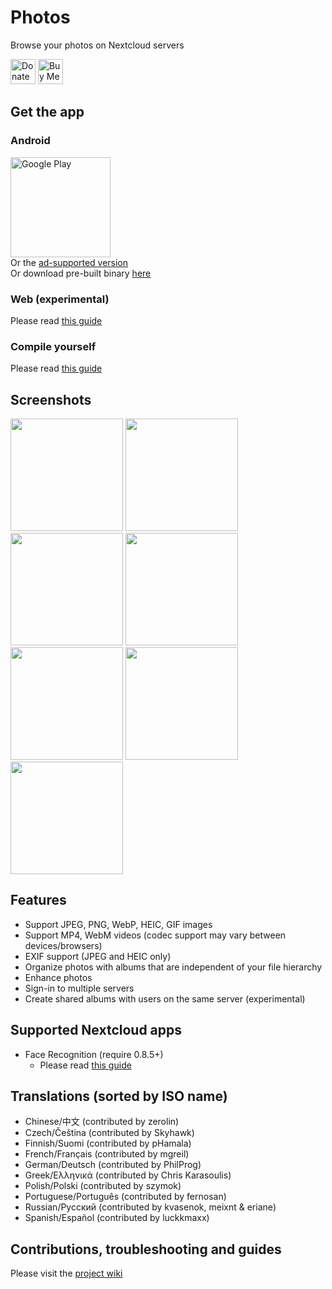 # Photos
Browse your photos on Nextcloud servers

[<img alt="Donate using Liberapay" src="https://liberapay.com/assets/widgets/donate.svg" height="40">](https://liberapay.com/nkming2/donate)
[<img src="https://cdn.buymeacoffee.com/buttons/v2/default-yellow.png" alt="Buy Me A Coffee" height="40">](https://www.buymeacoffee.com/nkming2)

## Get the app
### Android
[<img src="https://play.google.com/intl/en_us/badges/static/images/badges/en_badge_web_generic.png" alt="Google Play" width="160" />](https://play.google.com/store/apps/details?id=com.nkming.nc_photos.paid&referrer=utm_source%3Drepo)  
Or the [ad-supported version](https://play.google.com/store/apps/details?id=com.nkming.nc_photos&referrer=utm_source%3Drepo)  
Or download pre-built binary [here](https://gitlab.com/nkming2/nc-photos/-/wikis/Release)

### Web (experimental)
Please read [this guide](https://gitlab.com/nkming2/nc-photos/-/wikis/help/web-app)

### Compile yourself
Please read [this guide](https://gitlab.com/nkming2/nc-photos/-/wikis/development/build)

## Screenshots
<img src="https://gitlab.com/nkming2/nc-photos/-/raw/master/fastlane/metadata/android/en-US/images/phoneScreenshots/1.jpg" width="180" />
<img src="https://gitlab.com/nkming2/nc-photos/-/raw/master/fastlane/metadata/android/en-US/images/phoneScreenshots/2.jpg" width="180" />
<img src="https://gitlab.com/nkming2/nc-photos/-/raw/master/fastlane/metadata/android/en-US/images/phoneScreenshots/3.jpg" width="180" />
<img src="https://gitlab.com/nkming2/nc-photos/-/raw/master/fastlane/metadata/android/en-US/images/phoneScreenshots/5.jpg" width="180" />
<img src="https://gitlab.com/nkming2/nc-photos/-/raw/master/fastlane/metadata/android/en-US/images/phoneScreenshots/6.jpg" width="180" />
<img src="https://gitlab.com/nkming2/nc-photos/-/raw/master/fastlane/metadata/android/en-US/images/phoneScreenshots/7.jpg" width="180" />
<img src="https://gitlab.com/nkming2/nc-photos/-/raw/master/fastlane/metadata/android/en-US/images/phoneScreenshots/8.jpg" width="180" />

## Features
- Support JPEG, PNG, WebP, HEIC, GIF images
- Support MP4, WebM videos (codec support may vary between devices/browsers)
- EXIF support (JPEG and HEIC only)
- Organize photos with albums that are independent of your file hierarchy
- Enhance photos
- Sign-in to multiple servers
- Create shared albums with users on the same server (experimental)

## Supported Nextcloud apps
- Face Recognition (require 0.8.5+)
  - Please read [this guide](https://gitlab.com/nkming2/nc-photos/-/wikis/help/people)

## Translations (sorted by ISO name)
- Chinese/中文 (contributed by zerolin)
- Czech/Čeština (contributed by Skyhawk)
- Finnish/Suomi (contributed by pHamala)
- French/Français (contributed by mgreil)
- German/Deutsch (contributed by PhilProg)
- Greek/Ελληνικά (contributed by Chris Karasoulis)
- Polish/Polski (contributed by szymok)
- Portuguese/Português (contributed by fernosan)
- Russian/Русский (contributed by kvasenok, meixnt & eriane)
- Spanish/Español (contributed by luckkmaxx)

## Contributions, troubleshooting and guides
Please visit the [project wiki](https://gitlab.com/nkming2/nc-photos/-/wikis/home)
